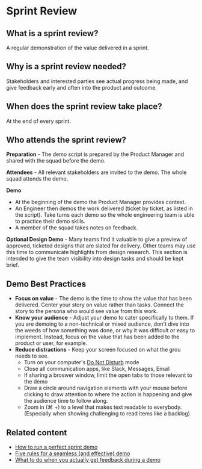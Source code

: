 # Sprint Review

## What is a sprint review?

A regular demonstration of the value delivered in a sprint.

## Why is a sprint review needed?

Stakeholders and interested parties see actual progress being made, and give feedback early and often into the product and outcome.

## When does the sprint review take place?

At the end of every sprint.

## Who attends the sprint review?

**Preparation** - The demo script is prepared by the Product Manager and shared with the squad before the demo.

**Attendees** - All relevant stakeholders are invited to the demo. The whole squad attends the demo.

**Demo** 
- At the beginning of the demo the Product Manager provides context.
- An Engineer then demos the work delivered (ticket by ticket, as listed in the script). Take turns each demo so the whole engineering team is able to practice their demo skills.
- A member of the squad takes notes on feedback.

**Optional Design Demo** - Many teams find it valuable to give a preview of approved, ticketed designs that are slated for delivery. Other teams may use this time to communicate highlights from design research. This section is intended to give the team visibility into design tasks and should be kept brief.


## Demo Best Practices
- **Focus on value** - The demo is the time to show the value that has been delivered. Center your story on value rather than tasks. Connect the story to the persona who would see value from this work.
- **Know your audience** - Adjust your demo to cater specifically to them. If you are demoing to a non-technical or mixed audience, don't dive into the weeds of how something was done, or why it was difficult or easy to implement. Instead, focus on the value that has been added to the product or user, for example.
- **Reduce distractions** - Keep your screen focused on what the grou needs to see.
  - Turn on your computer's [Do Not Disturb](https://www.youtube.com/watch?v=KxHMpviBlaY) mode
  - Close all communication apps, like Slack, Messages, Email
  - If sharing a broswer window, limit the open tabs to those relevant to the demo
  - Draw a circle around navigation elements with your mouse before clicking to draw attention to where the action is happening and give the audience time to follow along.
  - Zoom in (⌘ +) to a level that makes text readable to everybody. (Especially when showing challenging to read items like a backlog)


## Related content

- [How to run a perfect sprint demo](https://labzero.com/blog/how-to-run-a-perfect-sprint-demo)
- [Five rules for a seamless (and effective) demo](https://labzero.com/blog/five-rules-to-a-seamless-and-effective-demo)
- [What to do when you actually get feedback during a demo](https://labzero.com/blog/breathe-what-to-do-when-you-actually-get-feedback-during-a-demo)
